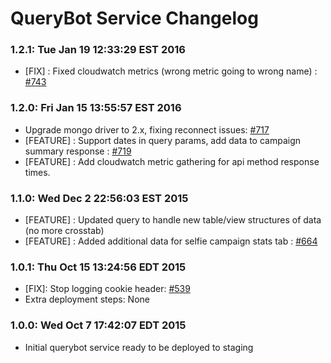 # QueryBot Service Changelog

### 1.2.1: Tue Jan 19 12:33:29 EST 2016
* [FIX] : Fixed cloudwatch metrics (wrong metric going to wrong name) : [#743](https://github.com/cinema6/cwrx/issues/743)

### 1.2.0: Fri Jan 15 13:55:57 EST 2016
* Upgrade mongo driver to 2.x, fixing reconnect issues: [#717](https://github.com/cinema6/cwrx/pull/717)
* [FEATURE] : Support dates in query params, add data to campaign summary response : [#719](https://github.com/cinema6/cwrx/issues/719)
* [FEATURE] : Add cloudwatch metric gathering for api method response times.

### 1.1.0: Wed Dec  2 22:56:03 EST 2015
* [FEATURE] : Updated query to handle new table/view structures of data (no more crosstab)
* [FEATURE] : Added additional data for selfie campaign stats tab : [#664](https://github.com/cinema6/cwrx/issues/664)

### 1.0.1: Thu Oct 15 13:24:56 EDT 2015
* [FIX]: Stop logging cookie header: [#539](https://github.com/cinema6/cwrx/issues/539)
* Extra deployment steps: None

### 1.0.0: Wed Oct  7 17:42:07 EDT 2015
* Initial querybot service ready to be deployed to staging
